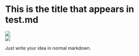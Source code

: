 # This is the title that appears in test.md

![](https://img.shields.io/badge/tag-sometag-lightgrey)  
![](https://img.shields.io/badge/tag-anothertag-lightgrey)  

<!--
This is a comment. It doesn't show up in the rendered file, just the raw markdown.

You can invent whatever tags you want. The 'lightgrey' color will be replaced with a randomly selected color
(consistent across tags with the same name) when the repository builds itself.
-->

Just write your idea in normal markdown.

